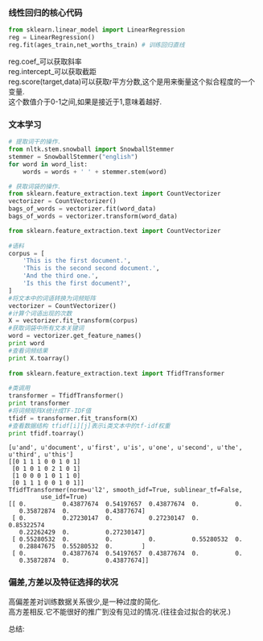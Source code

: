 
### 线性回归的核心代码


```python
from sklearn.linear_model import LinearRegression
reg = LinearRegression()
reg.fit(ages_train,net_worths_train) # 训练回归直线
```





reg.coef_可以获取斜率  
reg.intercept_可以获取截距  
reg.score(target,data)可以获取r平方分数,这个是用来衡量这个拟合程度的一个变量.  
这个数值介于0-1之间,如果是接近于1,意味着越好.  

### 文本学习


```python
# 提取词干的操作.
from nltk.stem.snowball import SnowballStemmer
stemmer = SnowballStemmer("english")
for word in word_list:
    words = words + ' ' + stemmer.stem(word)
```


```python
# 获取词袋的操作.
from sklearn.feature_extraction.text import CountVectorizer
vectorizer = CountVectorizer()
bags_of_words = vectorizer.fit(word_data)
bags_of_words = vectorizer.transform(word_data)
```


```python
from sklearn.feature_extraction.text import CountVectorizer  
  
#语料  
corpus = [  
    'This is the first document.',  
    'This is the second second document.',  
    'And the third one.',  
    'Is this the first document?',  
]  
#将文本中的词语转换为词频矩阵  
vectorizer = CountVectorizer()  
#计算个词语出现的次数  
X = vectorizer.fit_transform(corpus)  
#获取词袋中所有文本关键词  
word = vectorizer.get_feature_names()  
print word  
#查看词频结果  
print X.toarray()  
  
from sklearn.feature_extraction.text import TfidfTransformer  
  
#类调用  
transformer = TfidfTransformer()  
print transformer  
#将词频矩阵X统计成TF-IDF值  
tfidf = transformer.fit_transform(X)  
#查看数据结构 tfidf[i][j]表示i类文本中的tf-idf权重  
print tfidf.toarray()  
```

    [u'and', u'document', u'first', u'is', u'one', u'second', u'the', u'third', u'this']
    [[0 1 1 1 0 0 1 0 1]
     [0 1 0 1 0 2 1 0 1]
     [1 0 0 0 1 0 1 1 0]
     [0 1 1 1 0 0 1 0 1]]
    TfidfTransformer(norm=u'l2', smooth_idf=True, sublinear_tf=False,
             use_idf=True)
    [[ 0.          0.43877674  0.54197657  0.43877674  0.          0.
       0.35872874  0.          0.43877674]
     [ 0.          0.27230147  0.          0.27230147  0.          0.85322574
       0.22262429  0.          0.27230147]
     [ 0.55280532  0.          0.          0.          0.55280532  0.
       0.28847675  0.55280532  0.        ]
     [ 0.          0.43877674  0.54197657  0.43877674  0.          0.
       0.35872874  0.          0.43877674]]


### 偏差,方差以及特征选择的状况

高偏差差对训练数据关系很少,是一种过度的简化.  
高方差相反.它不能很好的推广到没有见过的情况.(往往会过拟合的状况.)

总结:

